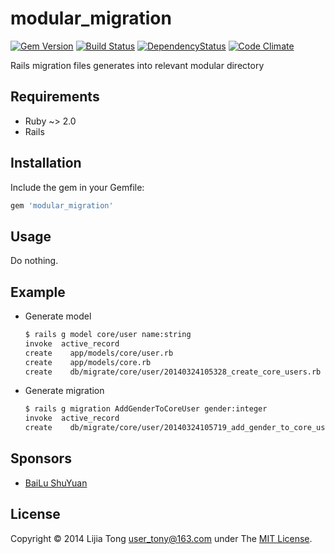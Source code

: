 # modular_migration
[![Gem Version](https://badge.fury.io/rb/modular_migration.png)](http://badge.fury.io/rb/modular_migration) [![Build Status](https://secure.travis-ci.org/swordray/modular_migration.png?branch=master)](http://travis-ci.org/swordray/modular_migration)
[![DependencyStatus](https://gemnasium.com/swordray/modular_migration.png?travis)](https://gemnasium.com/swordray/modular_migration)
[![Code Climate](https://codeclimate.com/github/swordray/modular_migration.png)](https://codeclimate.com/github/swordray/modular_migration)

Rails migration files generates into relevant modular directory

## Requirements

* Ruby ~> 2.0
* Rails

## Installation

Include the gem in your Gemfile:

```ruby
gem 'modular_migration'
```

## Usage

Do nothing.

## Example

- Generate model

    ```bash
    $ rails g model core/user name:string
    invoke  active_record
    create    app/models/core/user.rb
    create    app/models/core.rb
    create    db/migrate/core/user/20140324105328_create_core_users.rb
    ```

- Generate migration

    ```bash
    $ rails g migration AddGenderToCoreUser gender:integer
    invoke  active_record
    create    db/migrate/core/user/20140324105719_add_gender_to_core_user.rb
    ```

## Sponsors

* [BaiLu ShuYuan](https://bailushuyuan.org)

## License

Copyright © 2014 Lijia Tong <user_tony@163.com> under The [MIT License](http://opensource.org/licenses/MIT).
